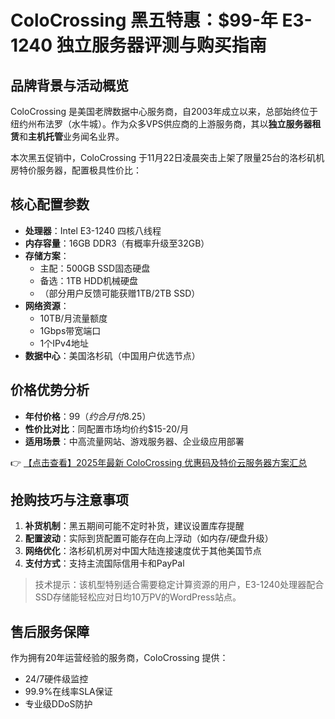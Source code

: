 # ColoCrossing 黑五特惠：$99-年 E3-1240 独立服务器评测与购买指南

## 品牌背景与活动概览
ColoCrossing 是美国老牌数据中心服务商，自2003年成立以来，总部始终位于纽约州布法罗（水牛城）。作为众多VPS供应商的上游服务商，其以**独立服务器租赁**和**主机托管**业务闻名业界。

本次黑五促销中，ColoCrossing 于11月22日凌晨突击上架了限量25台的洛杉矶机房特价服务器，配置极具性价比：

## 核心配置参数
- **处理器**：Intel E3-1240 四核八线程
- **内存容量**：16GB DDR3（有概率升级至32GB）
- **存储方案**：
  - 主配：500GB SSD固态硬盘
  - 备选：1TB HDD机械硬盘
  - （部分用户反馈可能获赠1TB/2TB SSD）
- **网络资源**：
  - 10TB/月流量额度
  - 1Gbps带宽端口
  - 1个IPv4地址
- **数据中心**：美国洛杉矶（中国用户优选节点）

## 价格优势分析
- **年付价格**：$99（约合月付$8.25）
- **性价比对比**：同配置市场均价约$15-20/月
- **适用场景**：中高流量网站、游戏服务器、企业级应用部署

👉 [【点击查看】2025年最新 ColoCrossing 优惠码及特价云服务器方案汇总](https://bit.ly/ColoCrossing)

## 抢购技巧与注意事项
1. **补货机制**：黑五期间可能不定时补货，建议设置库存提醒
2. **配置波动**：实际到货配置可能存在向上浮动（如内存/硬盘升级）
3. **网络优化**：洛杉矶机房对中国大陆连接速度优于其他美国节点
4. **支付方式**：支持主流国际信用卡和PayPal

> 技术提示：该机型特别适合需要稳定计算资源的用户，E3-1240处理器配合SSD存储能轻松应对日均10万PV的WordPress站点。

## 售后服务保障
作为拥有20年运营经验的服务商，ColoCrossing 提供：
- 24/7硬件级监控
- 99.9%在线率SLA保证
- 专业级DDoS防护